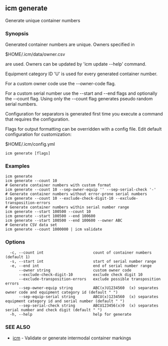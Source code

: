 ## icm generate

Generate unique container numbers

### Synopsis

Generated container numbers are unique. Owners specified in

  $HOME/.icm/data/owner.csv

are used. Owners can be updated by 'icm update --help' command.

Equipment category ID 'U' is used for every generated container number.

For a custom owner code use the --owner-code flag.

For a custom serial number use the --start and --end flags and optionally the --count flag.
Using only the --count flag generates pseudo random serial numbers.

Configuration for separators is generated first time you
execute a command that requires the configuration.

Flags for output formatting can be overridden with a config file.
Edit default configuration for customization:

  $HOME/.icm/config.yml

```
icm generate [flags]
```

### Examples

```
icm generate
icm generate --count 10
# Generate container numbers with custom format
icm generate --count 10 --sep-owner-equip '' --sep-serial-check '-'
# Generate container numbers without error-prone serial numbers
icm generate --count 10 --exclude-check-digit-10 --exclude-transposition-errors
# Generate container numbers within serial number range
icm generate --start 100500 --count 10
icm generate --start 100500 --end 100600
icm generate --start 100500 --end 100600 --owner ABC
# Generate CSV data set
icm generate --count 1000000 | icm validate
```

### Options

```
  -c, --count int                      count of container numbers (default 1)
  -s, --start int                      start of serial number range
  -e, --end int                        end of serial number range
      --owner string                   custom owner code
      --exclude-check-digit-10         exclude check digit 10
      --exclude-transposition-errors   exclude possible transposition errors
      --sep-owner-equip string         ABC(x)U1234560  (x) separates owner code and equipment category id (default " ")
      --sep-equip-serial string        ABCU(x)1234560  (x) separates equipment category id and serial number (default " ")
      --sep-serial-check string        ABCU123456(x)0  (x) separates serial number and check digit (default " ")
  -h, --help                           help for generate
```

### SEE ALSO

* [icm](icm.md)	 - Validate or generate intermodal container markings

